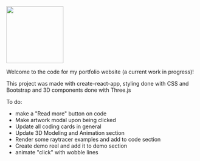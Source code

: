
<img src="https://user-images.githubusercontent.com/44556715/79250744-249be700-7e4d-11ea-8324-ddfb21e86071.png" width=150>

Welcome to the code for my portfolio website (a current work in progress)! 

This project was made with create-react-app, styling done with CSS and Bootstrap and 3D components done with Three.js

To do:
- make a "Read more" button on code 
- Make artwork modal upon being clicked
- Update all coding cards in general
- Update 3D Modeling and Animation section
- Render some raytracer examples and add to code section
- Create demo reel and add it to demo section
- animate "click" with wobble lines


